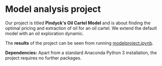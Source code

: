 # Model analysis project

Our project is titled **Pindyck's Oil Cartel Model** and is about finding the optimal pricing and extraction of oil for
an oil cartel. We extend the default model with an oil exploration dynamic.

The **results** of the project can be seen from running [modelproject.ipynb](modelproject.ipynb).

**Dependencies:** Apart from a standard Anaconda Python 3 installation, the project requires no further packages.
